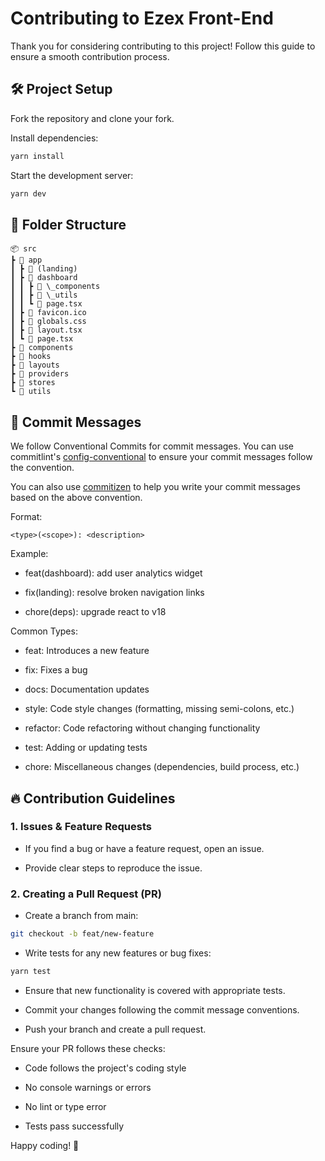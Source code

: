 # Contributing to Ezex Front-End

Thank you for considering contributing to this project! Follow this guide to
ensure a smooth contribution process.

## 🛠 Project Setup

Fork the repository and clone your fork.

Install dependencies:

```bash
yarn install
```

Start the development server:

```bash
yarn dev
```

## 🚀 Folder Structure

```
📦 src
┣ 📂 app
┃ ┣ 📂 (landing)
┃ ┣ 📂 dashboard
┃ ┃ ┣ 📂 \_components
┃ ┃ ┣ 📂 \_utils
┃ ┃ ┗ 📜 page.tsx
┃ ┣ 📜 favicon.ico
┃ ┣ 📜 globals.css
┃ ┣ 📜 layout.tsx
┃ ┗ 📜 page.tsx
┣ 📂 components
┣ 📂 hooks
┣ 📂 layouts
┣ 📂 providers
┣ 📂 stores
┗ 📂 utils
```

## 📝 Commit Messages

We follow Conventional Commits for commit messages. You can use commitlint's
[config-conventional](https://github.com/conventional-changelog/commitlint/tree/master/%40commitlint/config-conventional)
to ensure your commit messages follow the convention.

You can also use [commitizen](https://www.npmjs.com/package/commitizen) to help
you write your commit messages based on the above convention.

Format:

```
<type>(<scope>): <description>
```

Example:

- feat(dashboard): add user analytics widget

- fix(landing): resolve broken navigation links

- chore(deps): upgrade react to v18

Common Types:

- feat: Introduces a new feature

- fix: Fixes a bug

- docs: Documentation updates

- style: Code style changes (formatting, missing semi-colons, etc.)

- refactor: Code refactoring without changing functionality

- test: Adding or updating tests

- chore: Miscellaneous changes (dependencies, build process, etc.)

## 🔥 Contribution Guidelines

### 1. Issues & Feature Requests

- If you find a bug or have a feature request, open an issue.

- Provide clear steps to reproduce the issue.

### 2. Creating a Pull Request (PR)

- Create a branch from main:

```bash
git checkout -b feat/new-feature
```

- Write tests for any new features or bug fixes:

```bash
yarn test
```

- Ensure that new functionality is covered with appropriate tests.

- Commit your changes following the commit message conventions.

- Push your branch and create a pull request.

Ensure your PR follows these checks:

- Code follows the project's coding style

- No console warnings or errors

- No lint or type error

- Tests pass successfully

Happy coding! 🚀
